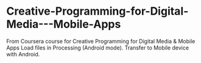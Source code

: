 Creative-Programming-for-Digital-Media---Mobile-Apps
====================================================

From Coursera course for Creative Programming for Digital Media &amp; Mobile Apps
Load files in Processing (Android mode). Transfer to Mobile device with Android.
